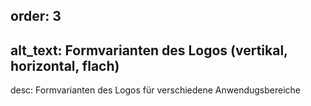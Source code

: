 order: 3
----
alt_text: Formvarianten des Logos (vertikal, horizontal, flach)
----
desc: Formvarianten des Logos für verschiedene Anwendugsbereiche
